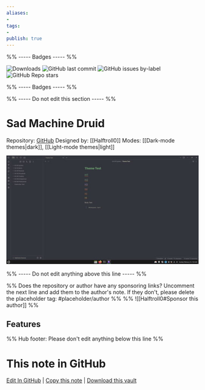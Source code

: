 ```yaml
---
aliases:
- 
tags: 
- 
publish: true
---
```


%% ----- Badges ----- %%

![Downloads](https://img.shields.io/badge/downloads-255-573E7A?style=for-the-badge&logo=)
![GitHub last commit](https://img.shields.io/github/last-commit/Halftroll0/Sad-Machine-Druid?color=573E7A&label=last%20update&logo=github&style=for-the-badge)
![GitHub issues by-label](https://img.shields.io/github/issues/Halftroll0/Sad-Machine-Druid/help%20wanted?color=573E7A&logo=github&style=for-the-badge) 
![GitHub Repo stars](https://img.shields.io/github/stars/Halftroll0/Sad-Machine-Druid?color=573E7A&logo=github&style=for-the-badge)

%% ----- Badges ----- %%

%% ----- Do not edit this section ----- %%

# Sad Machine Druid

Repository: [GitHub](https://github.com/Halftroll0/Sad-Machine-Druid)
Designed by: [[Halftroll0]]
Modes: [[Dark-mode themes|dark]], [[Light-mode themes|light]]



![screenshot](https://github.com/Halftroll0/Sad-Machine-Druid/raw/HEAD/sad_machine_druid_screenshot_v1.jpg)

%% ----- Do not edit anything above this line ----- %% 

%% Does the repository or author have any sponsoring links? Uncomment the next line and add them to the author's note. If they don't, please delete the placeholder tag: #placeholder/author %%
%% ![[Halftroll0#Sponsor this author]] %%


## Features



%% Hub footer: Please don't edit anything below this line %%

# This note in GitHub

<span class="git-footer">[Edit In GitHub](https://github.dev/obsidian-community/obsidian-hub/blob/main/02%20-%20Community%20Expansions/02.05%20All%20Community%20Expansions/Themes/Sad%20Machine%20Druid.md "git-hub-edit-note") | [Copy this note](https://raw.githubusercontent.com/obsidian-community/obsidian-hub/main/02%20-%20Community%20Expansions/02.05%20All%20Community%20Expansions/Themes/Sad%20Machine%20Druid.md "git-hub-copy-note") | [Download this vault](https://github.com/obsidian-community/obsidian-hub/archive/refs/heads/main.zip "git-hub-download-vault") </span>
